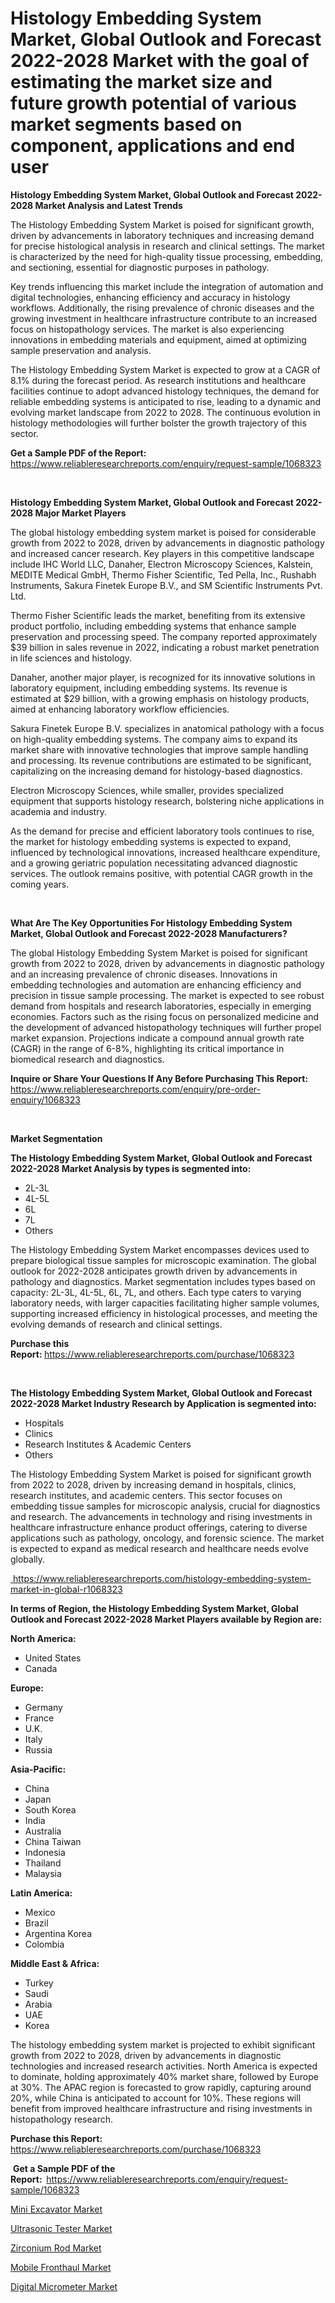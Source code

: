 <p><h1>Histology Embedding System Market, Global Outlook and Forecast 2022-2028 Market with the goal of estimating the market size and future growth potential of various market segments based on component, applications and end user</h1></p><p><strong>Histology Embedding System Market, Global Outlook and Forecast 2022-2028 Market Analysis and Latest Trends</strong></p>
<p><p>The Histology Embedding System Market is poised for significant growth, driven by advancements in laboratory techniques and increasing demand for precise histological analysis in research and clinical settings. The market is characterized by the need for high-quality tissue processing, embedding, and sectioning, essential for diagnostic purposes in pathology.</p><p>Key trends influencing this market include the integration of automation and digital technologies, enhancing efficiency and accuracy in histology workflows. Additionally, the rising prevalence of chronic diseases and the growing investment in healthcare infrastructure contribute to an increased focus on histopathology services. The market is also experiencing innovations in embedding materials and equipment, aimed at optimizing sample preservation and analysis.</p><p>The Histology Embedding System Market is expected to grow at a CAGR of 8.1% during the forecast period. As research institutions and healthcare facilities continue to adopt advanced histology techniques, the demand for reliable embedding systems is anticipated to rise, leading to a dynamic and evolving market landscape from 2022 to 2028. The continuous evolution in histology methodologies will further bolster the growth trajectory of this sector.</p></p>
<p><strong>Get a Sample PDF of the Report:&nbsp;</strong> <a href="https://www.reliableresearchreports.com/enquiry/request-sample/1068323?utm_campaign=28&utm_medium=2&utm_source=Github&utm_content=ia&utm_term=18102024&utm_id=histology-embedding-system-market-global-outlook-and-forecast-2022-2028">https://www.reliableresearchreports.com/enquiry/request-sample/1068323</a></p>
<p>&nbsp;</p>
<p><strong>Histology Embedding System Market, Global Outlook and Forecast 2022-2028 Major Market Players</strong></p>
<p><p>The global histology embedding system market is poised for considerable growth from 2022 to 2028, driven by advancements in diagnostic pathology and increased cancer research. Key players in this competitive landscape include IHC World LLC, Danaher, Electron Microscopy Sciences, Kalstein, MEDITE Medical GmbH, Thermo Fisher Scientific, Ted Pella, Inc., Rushabh Instruments, Sakura Finetek Europe B.V., and SM Scientific Instruments Pvt. Ltd.</p><p>Thermo Fisher Scientific leads the market, benefiting from its extensive product portfolio, including embedding systems that enhance sample preservation and processing speed. The company reported approximately $39 billion in sales revenue in 2022, indicating a robust market penetration in life sciences and histology.</p><p>Danaher, another major player, is recognized for its innovative solutions in laboratory equipment, including embedding systems. Its revenue is estimated at $29 billion, with a growing emphasis on histology products, aimed at enhancing laboratory workflow efficiencies.</p><p>Sakura Finetek Europe B.V. specializes in anatomical pathology with a focus on high-quality embedding systems. The company aims to expand its market share with innovative technologies that improve sample handling and processing. Its revenue contributions are estimated to be significant, capitalizing on the increasing demand for histology-based diagnostics.</p><p>Electron Microscopy Sciences, while smaller, provides specialized equipment that supports histology research, bolstering niche applications in academia and industry. </p><p>As the demand for precise and efficient laboratory tools continues to rise, the market for histology embedding systems is expected to expand, influenced by technological innovations, increased healthcare expenditure, and a growing geriatric population necessitating advanced diagnostic services. The outlook remains positive, with potential CAGR growth in the coming years.</p></p>
<p>&nbsp;</p>
<p><strong>What Are The Key Opportunities For Histology Embedding System Market, Global Outlook and Forecast 2022-2028 Manufacturers?</strong></p>
<p><p>The global Histology Embedding System Market is poised for significant growth from 2022 to 2028, driven by advancements in diagnostic pathology and an increasing prevalence of chronic diseases. Innovations in embedding technologies and automation are enhancing efficiency and precision in tissue sample processing. The market is expected to see robust demand from hospitals and research laboratories, especially in emerging economies. Factors such as the rising focus on personalized medicine and the development of advanced histopathology techniques will further propel market expansion. Projections indicate a compound annual growth rate (CAGR) in the range of 6-8%, highlighting its critical importance in biomedical research and diagnostics.</p></p>
<p><strong>Inquire or Share Your Questions If Any Before Purchasing This Report:</strong> <a href="https://www.reliableresearchreports.com/enquiry/pre-order-enquiry/1068323?utm_campaign=28&utm_medium=2&utm_source=Github&utm_content=ia&utm_term=18102024&utm_id=histology-embedding-system-market-global-outlook-and-forecast-2022-2028">https://www.reliableresearchreports.com/enquiry/pre-order-enquiry/1068323</a></p>
<p>&nbsp;</p>
<p><strong>Market Segmentation</strong></p>
<p><strong>The Histology Embedding System Market, Global Outlook and Forecast 2022-2028 Market Analysis by types is segmented into:</strong></p>
<p><ul><li>2L-3L</li><li>4L-5L</li><li>6L</li><li>7L</li><li>Others</li></ul></p>
<p><p>The Histology Embedding System Market encompasses devices used to prepare biological tissue samples for microscopic examination. The global outlook for 2022-2028 anticipates growth driven by advancements in pathology and diagnostics. Market segmentation includes types based on capacity: 2L-3L, 4L-5L, 6L, 7L, and others. Each type caters to varying laboratory needs, with larger capacities facilitating higher sample volumes, supporting increased efficiency in histological processes, and meeting the evolving demands of research and clinical settings.</p></p>
<p><strong>Purchase this Report:&nbsp;</strong><a href="https://www.reliableresearchreports.com/purchase/1068323?utm_campaign=28&utm_medium=2&utm_source=Github&utm_content=ia&utm_term=18102024&utm_id=histology-embedding-system-market-global-outlook-and-forecast-2022-2028">https://www.reliableresearchreports.com/purchase/1068323</a></p>
<p>&nbsp;</p>
<p><strong>The Histology Embedding System Market, Global Outlook and Forecast 2022-2028 Market Industry Research by Application is segmented into:</strong></p>
<p><ul><li>Hospitals</li><li>Clinics</li><li>Research Institutes & Academic Centers</li><li>Others</li></ul></p>
<p><p>The Histology Embedding System Market is poised for significant growth from 2022 to 2028, driven by increasing demand in hospitals, clinics, research institutes, and academic centers. This sector focuses on embedding tissue samples for microscopic analysis, crucial for diagnostics and research. The advancements in technology and rising investments in healthcare infrastructure enhance product offerings, catering to diverse applications such as pathology, oncology, and forensic science. The market is expected to expand as medical research and healthcare needs evolve globally.</p></p>
<p><a href="https://www.reliableresearchreports.com/histology-embedding-system-market-in-global-r1068323?utm_campaign=28&utm_medium=2&utm_source=Github&utm_content=ia&utm_term=18102024&utm_id=histology-embedding-system-market-global-outlook-and-forecast-2022-2028">&nbsp;https://www.reliableresearchreports.com/histology-embedding-system-market-in-global-r1068323</a></p>
<p><strong>In terms of Region, the Histology Embedding System Market, Global Outlook and Forecast 2022-2028 Market Players available by Region are:</strong></p>
<p>
    <p> <strong> North America: </strong>
        <ul>
            <li>United States</li>
            <li>Canada</li>
        </ul>
        </p> 
    <p> <strong> Europe: </strong>
        <ul>
            <li>Germany</li>
            <li>France</li>
            <li>U.K.</li>
            <li>Italy</li>
            <li>Russia</li>
        </ul>
        </p> 
    <p> <strong> Asia-Pacific: </strong>
        <ul>
            <li>China</li>
            <li>Japan</li>
            <li>South Korea</li>
            <li>India</li>
            <li>Australia</li>
            <li>China Taiwan</li>
            <li>Indonesia</li>
            <li>Thailand</li>
            <li>Malaysia</li>
        </ul>
        </p> 
    <p> <strong> Latin America: </strong>
        <ul>
            <li>Mexico</li>
            <li>Brazil</li>
            <li>Argentina Korea</li>
            <li>Colombia</li>
        </ul>
        </p> 
    <p> <strong> Middle East & Africa: </strong>
        <ul>
            <li>Turkey</li>
            <li>Saudi</li>
            <li>Arabia</li>
            <li>UAE</li>
            <li>Korea</li>
        </ul>
    </p>
    </p>
<p><p>The histology embedding system market is projected to exhibit significant growth from 2022 to 2028, driven by advancements in diagnostic technologies and increased research activities. North America is expected to dominate, holding approximately 40% market share, followed by Europe at 30%. The APAC region is forecasted to grow rapidly, capturing around 20%, while China is anticipated to account for 10%. These regions will benefit from improved healthcare infrastructure and rising investments in histopathology research.</p></p>
<p><strong>Purchase this Report: </strong><a href="https://www.reliableresearchreports.com/purchase/1068323?utm_campaign=28&utm_medium=2&utm_source=Github&utm_content=ia&utm_term=18102024&utm_id=histology-embedding-system-market-global-outlook-and-forecast-2022-2028">https://www.reliableresearchreports.com/purchase/1068323</a></p>
<p>&nbsp;<strong>Get a Sample PDF of the Report:&nbsp;&nbsp;</strong><a href="https://www.reliableresearchreports.com/enquiry/request-sample/1068323?utm_campaign=28&utm_medium=2&utm_source=Github&utm_content=ia&utm_term=18102024&utm_id=histology-embedding-system-market-global-outlook-and-forecast-2022-2028">https://www.reliableresearchreports.com/enquiry/request-sample/1068323</a></p>
<p><strong></strong></p>
<p><p><a href="https://www.linkedin.com/pulse/mini-excavator-market-industry-landscape-growth-trajectories-h9srf?utm_campaign=28&utm_medium=2&utm_source=Github&utm_content=ia&utm_term=18102024&utm_id=histology-embedding-system-market-global-outlook-and-forecast-2022-2028">Mini Excavator Market</a></p><p><a href="https://issuu.com/reportprime-2/docs/ultrasonic-tester-market-size-2030._680e829c1f22e5?utm_campaign=28&utm_medium=2&utm_source=Github&utm_content=ia&utm_term=18102024&utm_id=histology-embedding-system-market-global-outlook-and-forecast-2022-2028">Ultrasonic Tester Market</a></p><p><a href="https://medium.com/@carpessin3g0d/investment-opportunities-in-the-zirconium-rod-sector-risk-analysis-and-roi-projections-2024-2031-9f249df1900b?utm_campaign=28&utm_medium=2&utm_source=Github&utm_content=ia&utm_term=18102024&utm_id=histology-embedding-system-market-global-outlook-and-forecast-2022-2028">Zirconium Rod Market</a></p><p><a href="https://www.linkedin.com/pulse/global-mobile-fronthaul-market-analysis-trends-forecasts-dtnge?utm_campaign=28&utm_medium=2&utm_source=Github&utm_content=ia&utm_term=18102024&utm_id=histology-embedding-system-market-global-outlook-and-forecast-2022-2028">Mobile Fronthaul Market</a></p><p><a href="https://issuu.com/reportprime-2/docs/digital-micrometer-market-size-2030_f3ca64a05eb0a0?utm_campaign=28&utm_medium=2&utm_source=Github&utm_content=ia&utm_term=18102024&utm_id=histology-embedding-system-market-global-outlook-and-forecast-2022-2028">Digital Micrometer Market</a></p></p>